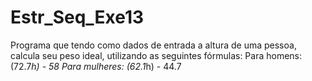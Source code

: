 # Estr_Seq_Exe13
Programa que tendo como dados de entrada a altura de uma pessoa, calcula seu peso ideal, utilizando as seguintes fórmulas:
Para homens: (72.7*h) - 58
Para mulheres: (62.1*h) - 44.7
